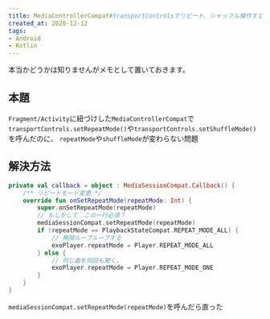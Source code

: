 ```yaml
---
title: MediaControllerCompat#transportControlsでリピート、シャッフル操作する
created_at: 2020-12-12
tags:
- Android
- Kotlin
---
```


本当かどうかは知りませんがメモとして置いておきます。

## 本題
`Fragment/Activity`に紐づけした`MediaControllerCompat`で  
`transportControls.setRepeatMode()`や`transportControls.setShuffleMode()`を呼んだのに、
`repeatMode`や`shuffleMode`が変わらない問題

## 解決方法

```kotlin
private val callback = object : MediaSessionCompat.Callback() {
    /** リピートモード変更 */
    override fun onSetRepeatMode(repeatMode: Int) {
        super.onSetRepeatMode(repeatMode)
        // もしかして：この一行必須？
        mediaSessionCompat.setRepeatMode(repeatMode)
        if (repeatMode == PlaybackStateCompat.REPEAT_MODE_ALL) {
            // 無限ループループする
            exoPlayer.repeatMode = Player.REPEAT_MODE_ALL
        } else {
            // 同じ曲を何回も聞く。
            exoPlayer.repeatMode = Player.REPEAT_MODE_ONE
        }
    }
}
```

`mediaSessionCompat.setRepeatMode(repeatMode)`を呼んだら直った